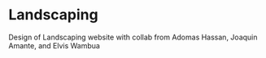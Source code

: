 # Landscaping
Design of Landscaping website with collab from Adomas Hassan, Joaquin Amante, and Elvis Wambua

